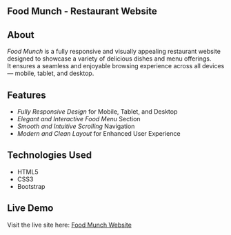 ## Food Munch - Restaurant Website

## About
*Food Munch* is a fully responsive and visually appealing restaurant website designed to showcase a variety of delicious dishes and menu offerings.  
It ensures a seamless and enjoyable browsing experience across all devices — mobile, tablet, and desktop.

## Features
- *Fully Responsive Design* for Mobile, Tablet, and Desktop
- *Elegant and Interactive Food Menu* Section
- *Smooth and Intuitive Scrolling* Navigation
- *Modern and Clean Layout* for Enhanced User Experience

## Technologies Used
- HTML5
- CSS3
- Bootstrap

## Live Demo
Visit the live site here: [Food Munch Website](https://abhishekwebres.ccbp.tech/)
